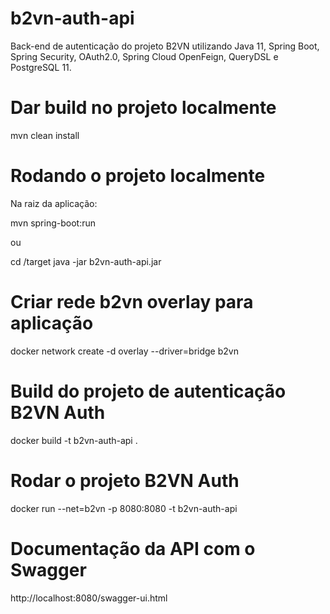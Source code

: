 # b2vn-auth-api
Back-end de autenticação do projeto B2VN utilizando Java 11, Spring Boot, Spring Security, OAuth2.0, Spring Cloud OpenFeign, QueryDSL e PostgreSQL 11.

# Dar build no projeto localmente

mvn clean install

# Rodando o projeto localmente

Na raiz da aplicação: 

mvn spring-boot:run

ou

cd /target
java -jar b2vn-auth-api.jar

# Criar rede b2vn overlay para aplicação
docker network create -d overlay --driver=bridge b2vn

# Build do projeto de autenticação B2VN Auth
docker build -t b2vn-auth-api .

# Rodar o projeto B2VN Auth
docker run --net=b2vn -p 8080:8080 -t b2vn-auth-api   

# Documentação da API com o Swagger
http://localhost:8080/swagger-ui.html
